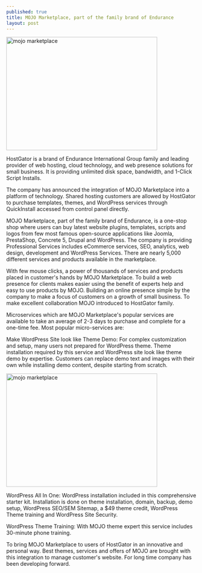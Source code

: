 ```yaml
---
published: true
title: MOJO Marketplace, part of the family brand of Endurance
layout: post
---
```

<a href="https://www.sitegeek.com/hostgator" title="mojo marketplace"> <img src="https://ananovareviews.files.wordpress.com/2016/09/mojomarketplace.jpg" alt="mojo marketplace" width="400" height="300" title="mojo marketplace"></a>

HostGator is a brand of Endurance International Group family and leading provider of web hosting, cloud technology, and web presence solutions for small business. It is providing unlimited disk space, bandwidth, and 1-Click Script Installs.

The company has announced the integration of MOJO Marketplace into a platform of technology. Shared hosting customers are allowed by HostGator to purchase templates, themes, and WordPress services through QuickInstall accessed from control panel directly.

MOJO Marketplace, part of the family brand of Endurance, is a one-stop shop where users can buy latest website plugins, templates, scripts and logos from few most famous open-source applications like Joomla, PrestaShop, Concrete 5, Drupal and WordPress. The company is providing Professional Services includes eCommerce services, SEO, analytics, web design, development and WordPress Services. There are nearly 5,000 different services and products available in the marketplace.

With few mouse clicks, a power of thousands of services and products placed in customer's hands by MOJO Marketplace. To build a web presence for clients makes easier using the benefit of experts help and easy to use products by MOJO. 
Building an online presence simple by the company to make a focus of customers on a growth of small business. To make excellent collaboration MOJO introduced to HostGator family.

Microservices which are MOJO Marketplace's popular services are available to take an average of 2-3 days to purchase and complete for a one-time fee. Most popular micro-services are:

Make WordPress Site look like Theme Demo: For complex customization and setup, many users not prepared for WordPress theme. Theme installation required by this service and WordPress site look like theme demo by expertise. Customers can replace demo text and images with their own while installing demo content, despite starting from scratch.

<a href="https://www.sitegeek.com/wordpresshosting.com.au" title="mojo marketplace"> <img src="https://ananovareviews.files.wordpress.com/2016/09/mojomarketplacea.jpg" alt="mojo marketplace" width="400" height="300"/></a>

WordPress All In One: WordPress installation included in this comprehensive starter kit. Installation is done on theme installation, domain, backup, demo setup, WordPress SEO/SEM Sitemap, a $49 theme credit, WordPress Theme training and WordPress Site Security.

WordPress Theme Training: With MOJO theme expert this service includes 30-minute phone training.

To bring MOJO Marketplace to users of HostGator in an innovative and personal way. Best themes, services and offers of MOJO are brought with this integration to manage customer's website. For long time company has been developing forward.